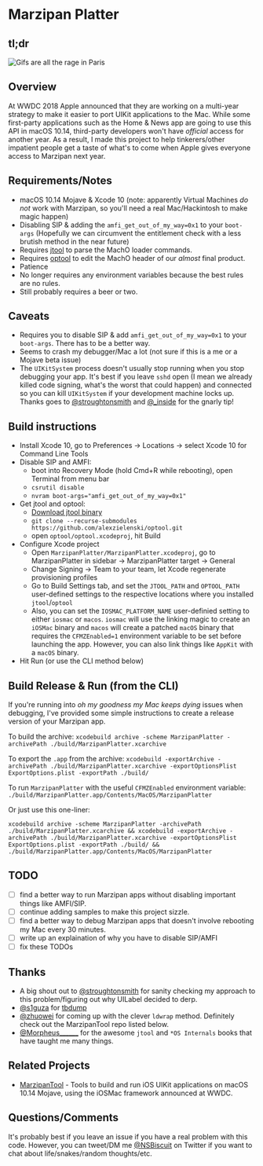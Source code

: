 # Marzipan Platter
## tl;dr
![Gifs are all the rage in Paris](https://github.com/biscuitehh/MarzipanPlatter/raw/master/assets/demo1.gif)

## Overview
At WWDC 2018 Apple announced that they are working on a multi-year strategy to make it easier to port UIKit applications to the Mac. While some first-party applications such as the Home & News app are going to use this API in macOS 10.14, third-party developers won't have _official_ access for another year. As a result, I made this project to help tinkerers/other impatient people get a taste of what's to come when Apple gives everyone access to Marzipan next year.

## Requirements/Notes
- macOS 10.14 Mojave & Xcode 10 (note: apparently Virtual Machines *do not* work with Marzipan, so you'll need a real Mac/Hackintosh to make magic happen)
- Disabling SIP & adding the `amfi_get_out_of_my_way=0x1` to your `boot-args` (Hopefully we can circumvent the entitlement check with a less brutish method in the near future)
- Requires [jtool](http://www.newosxbook.com/tools/jtool.html) to parse the MachO loader commands.
- Requires [optool](https://github.com/alexzielenski/optool) to edit the MachO header of our _almost_ final product.
- Patience
- No longer requires any environment variables because the best rules are no rules.
- Still probably requires a beer or two.

## Caveats
- Requires you to disable SIP & add `amfi_get_out_of_my_way=0x1` to your `boot-args`. There has to be a better way.
- Seems to crash my debugger/Mac a lot (not sure if this is a me or a Mojave beta issue)
- The `UIKitSystem` process doesn't usually stop running when you stop debugging your app. It's best if you leave `sshd` open (I mean we already killed code signing, what's the worst that could happen) and connected so you can kill `UIKitSystem` if your development machine locks up. Thanks goes to [@stroughtonsmith](https://twitter.com/stroughtonsmith) and [@_inside](https://twitter.com/_inside) for the gnarly tip!

## Build instructions
- Install Xcode 10, go to Preferences -> Locations -> select Xcode 10 for Command Line Tools
- Disable SIP and AMFI:
  - boot into Recovery Mode (hold Cmd+R while rebooting), open Terminal from menu bar
  - `csrutil disable`
  - `nvram boot-args="amfi_get_out_of_my_way=0x1"`
- Get jtool and optool:
  - [Download jtool binary](http://www.newosxbook.com/tools/jtool.tar)
  - `git clone --recurse-submodules https://github.com/alexzielenski/optool.git`
  - open `optool/optool.xcodeproj`, hit Build
- Configure Xcode project
  - Open `MarzipanPlatter/MarzipanPlatter.xcodeproj`, go to MarzipanPlatter in sidebar -> MarzipanPlatter target -> General
  - Change Signing -> Team to your team, let Xcode regenerate provisioning profiles
  - Go to Build Settings tab, and set the `JTOOL_PATH` and `OPTOOL_PATH` user-defined settings to the respective locations where you installed `jtool`/`optool`
  - Also, you can set the `IOSMAC_PLATFORM_NAME` user-definied setting to either `iosmac` or `macos`. `iosmac` will use the linking magic to create an `iOSMac` binary and `macos` will create a patched `macOS` binary that requires the `CFMZEnabled=1` environment variable to be set before launching the app. However, you can also link things like `AppKit` with a `macOS` binary.
 - Hit Run (or use the CLI method below)

## Build Release & Run (from the CLI)
If you're running into _oh my goodness my Mac keeps dying_ issues when debugging, I've provided some simple instructions to create a release version of your Marzipan app.

To build the archive: 
`xcodebuild archive -scheme MarzipanPlatter -archivePath ./build/MarzipanPlatter.xcarchive`

To export the `.app` from the archive: 
`xcodebuild -exportArchive -archivePath ./build/MarzipanPlatter.xcarchive -exportOptionsPlist ExportOptions.plist -exportPath ./build/`

To run `MarzipanPlatter` with the useful `CFMZEnabled` environment variable:
`./build/MarzipanPlatter.app/Contents/MacOS/MarzipanPlatter`

Or just use this one-liner:
```
xcodebuild archive -scheme MarzipanPlatter -archivePath ./build/MarzipanPlatter.xcarchive && xcodebuild -exportArchive -archivePath ./build/MarzipanPlatter.xcarchive -exportOptionsPlist ExportOptions.plist -exportPath ./build/ && ./build/MarzipanPlatter.app/Contents/MacOS/MarzipanPlatter
```

## TODO
- [ ] find a better way to run Marzipan apps without disabling important things like AMFI/SIP.
- [ ] continue adding samples to make this project sizzle.
- [ ] find a better way to debug Marzipan apps that doesn't involve rebooting my Mac every 30 minutes.
- [ ] write up an explaination of why you have to disable SIP/AMFI
- [ ] fix these TODOs

## Thanks
- A big shout out to [@stroughtonsmith](https://twitter.com/stroughtonsmith) for sanity checking my approach to this problem/figuring out why UILabel decided to derp.
- [@s1guza](https://twitter.com/s1guza) for [tbdump](https://github.com/Siguza/tbdump)
- [@zhuowei](https://twitter.com/zhuowei) for coming up with the clever `ldwrap` method. Definitely check out the MarzipanTool repo listed below.
- [@Morpheus______](https://twitter.com/Morpheus______) for the awesome `jtool` and `*OS Internals` books that have taught me many things.

## Related Projects
- [MarzipanTool](https://github.com/zhuowei/MarzipanTool) - Tools to build and run iOS UIKit applications on macOS 10.14 Mojave, using the iOSMac framework announced at WWDC.

## Questions/Comments
It's probably best if you leave an issue if you have a real problem with this code. However, you can tweet/DM me [@NSBiscuit](https://twitter.com/NSBiscuit) on Twitter if you want to chat about life/snakes/random thoughts/etc.

